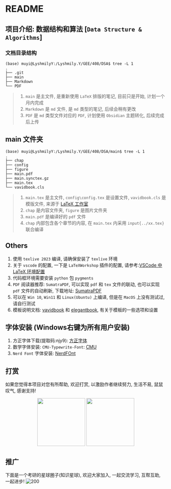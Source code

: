 # README
## 项目介绍: 数据结构和算法 [`Data Structure & Algorithms`]

### 文档目录结构

```shell
(base) muyi@LyshmilyY:/Lyshmily.Y/GEE/408/DSA$ tree -L 1
.
├── .git
├── main
├── Markdown
└── PDF
```

> 1. `main` 是主文件, 是重新使用 `LaTeX` 排版的笔记, 目前只是开始, 计划一个月内完成
> 2. `Markdown` 是 `md` 文件, 是 `md` 类型的笔记, 后续会稍有更改
> 3. `PDF` 是 `md` 类型文件对应的 `PDF`, 计划使用 `Obsidian` 主题转化, 后续完成后上传

## main 文件夹

```shell
(base) muyi@LyshmilyY:/Lyshmily.Y/GEE/408/DSA/main$ tree -L 1
.
├── chap
├── config
├── figure
├── main.pdf
├── main.synctex.gz
├── main.tex
└── vavidbook.cls
```
> 1. `main.tex` 是主文件, `config\config.tex` 是设置文件, `vavidbook.cls` 是模版文件, 来源于 [LaTeX 工作室](https://www.latexstudio.net/index/details/index/mid/3485.html)
> 2. `chap` 是内容文件夹, `figure` 是图片文件夹
> 3. `main.pdf` 是编译好的 `pdf` 文件
> 4. `chap` 内部包含各个章节的内容, 在 `main.tex` 内采用 `input{../xx.tex}` 联合编译

## Others
1. 使用 `texlive 2023` 编译, 请确保安装了 `texlive` 环境
2. 关于 `vscode` 的配置, 一下是 `LaTeXWorkshop` 插件的配置, 请参考:[VSCode 中 LaTeX 环境配置](https://github.com/LyshmilyY/Math)
3. 代码框环境需要安装 `python` 包 `pygments`
4. `PDF` 阅读器推荐: `SumatraPDF`, 可以实现 `pdf` 和 `tex` 文件的联动, 也可以实现 `pdf` 文件的自动刷新, 下载地址: [SumatraPDF](https://www.sumatrapdfreader.org/download-free-pdf-viewer.html)
5. 可以在 `Win 10`, `Win11` 和 `Linux(Ubuntu)` 上编译, 但是在 `MacOS` 上没有测试过, 请自行测试
6. 模板说明文档: [vavidbook](https://github.com/Azure1210/VividBooK) 和 [elegantbook](https://github.com/ElegantLaTeX/ElegantBook), 有关于模板的一些选项和设置

## 字体安装 (Windows右键为所有用户安装)
1. 方正字体下载(提取码:njy9): [方正字体](https://pan.baidu.com/share/init?surl=BgbQM7LoinY7m8yeP25Y7Q)
2. 数学字体安装: `CMU-Typewrite-Font`: [CMU](https://fontmeme.com/fonts/cmu-typewriter-font/)
3. `Nerd Font` 字体安装: [NerdFOnt](https://www.nerdfonts.com/font-downloads)

## 打赏
如果您觉得本项目对您有所帮助, 欢迎打赏, 以激励作者继续努力, 生活不易, 鼠鼠叹气, 感谢支持!
<center class="half">
<img src="https://cdn.jsdelivr.net/gh/LyshmilyY/MuYiPicture/HomePage/%E6%94%AF%E4%BB%98%E5%AE%9D.jpg" width=150/>
<img src="https://cdn.jsdelivr.net/gh/LyshmilyY/MuYiPicture/HomePage/%E5%BE%AE%E4%BF%A1.png" width=150/>
</center>

## 推广
下面是一个考研的星球圈子(知识星球), 欢迎大家加入, 一起交流学习, 互帮互助, 一起进步!
![200](https://cdn.jsdelivr.net/gh/LyshmilyY/MuYiPicture/HomePage/%E6%98%9F%E7%90%83.png)
